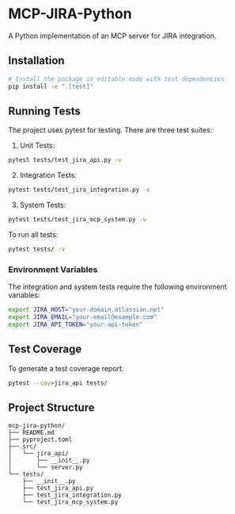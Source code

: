 # MCP-JIRA-Python

A Python implementation of an MCP server for JIRA integration.

## Installation

```bash
# Install the package in editable mode with test dependencies
pip install -e ".[test]"
```

## Running Tests

The project uses pytest for testing. There are three test suites:

1. Unit Tests:
```bash
pytest tests/test_jira_api.py -v
```

2. Integration Tests:
```bash
pytest tests/test_jira_integration.py -v
```

3. System Tests:
```bash
pytest tests/test_jira_mcp_system.py -v
```

To run all tests:
```bash
pytest tests/ -v
```

### Environment Variables

The integration and system tests require the following environment variables:

```bash
export JIRA_HOST="your-domain.atlassian.net"
export JIRA_EMAIL="your-email@example.com"
export JIRA_API_TOKEN="your-api-token"
```

## Test Coverage

To generate a test coverage report:

```bash
pytest --cov=jira_api tests/
```

## Project Structure

```
mcp-jira-python/
├── README.md
├── pyproject.toml
├── src/
│   └── jira_api/
│       ├── __init__.py
│       └── server.py
└── tests/
    ├── __init__.py
    ├── test_jira_api.py
    ├── test_jira_integration.py
    └── test_jira_mcp_system.py
```